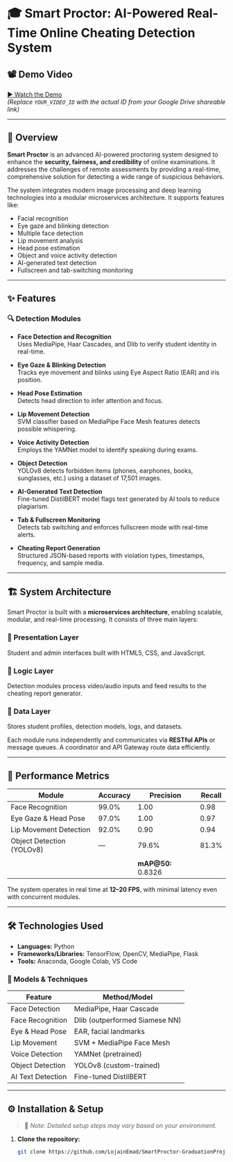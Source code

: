 # 🎓 Smart Proctor: AI-Powered Real-Time Online Cheating Detection System

## 📽️ Demo Video

[▶️ Watch the Demo](https://drive.google.com/file/d/1BuWrTff6YPKgqpXINc5HhNJJM437ftri/view?usp=drive_link)  
*(Replace `YOUR_VIDEO_ID` with the actual ID from your Google Drive shareable link)*

---

## 📌 Overview

**Smart Proctor** is an advanced AI-powered proctoring system designed to enhance the **security, fairness, and credibility** of online examinations. It addresses the challenges of remote assessments by providing a real-time, comprehensive solution for detecting a wide range of suspicious behaviors.

The system integrates modern image processing and deep learning technologies into a modular microservices architecture. It supports features like:

- Facial recognition
- Eye gaze and blinking detection
- Multiple face detection
- Lip movement analysis
- Head pose estimation
- Object and voice activity detection
- AI-generated text detection
- Fullscreen and tab-switching monitoring

---

## ✨ Features

### 🔍 Detection Modules

- **Face Detection and Recognition**  
  Uses MediaPipe, Haar Cascades, and Dlib to verify student identity in real-time.

- **Eye Gaze & Blinking Detection**  
  Tracks eye movement and blinks using Eye Aspect Ratio (EAR) and iris position.

- **Head Pose Estimation**  
  Detects head direction to infer attention and focus.

- **Lip Movement Detection**  
  SVM classifier based on MediaPipe Face Mesh features detects possible whispering.

- **Voice Activity Detection**  
  Employs the YAMNet model to identify speaking during exams.

- **Object Detection**  
  YOLOv8 detects forbidden items (phones, earphones, books, sunglasses, etc.) using a dataset of 17,501 images.

- **AI-Generated Text Detection**  
  Fine-tuned DistilBERT model flags text generated by AI tools to reduce plagiarism.

- **Tab & Fullscreen Monitoring**  
  Detects tab switching and enforces fullscreen mode with real-time alerts.

- **Cheating Report Generation**  
  Structured JSON-based reports with violation types, timestamps, frequency, and sample media.

---

## 🏗️ System Architecture

Smart Proctor is built with a **microservices architecture**, enabling scalable, modular, and real-time processing. It consists of three main layers:

### 📘 Presentation Layer
Student and admin interfaces built with HTML5, CSS, and JavaScript.

### 🧠 Logic Layer
Detection modules process video/audio inputs and feed results to the cheating report generator.

### 💾 Data Layer
Stores student profiles, detection models, logs, and datasets.

Each module runs independently and communicates via **RESTful APIs** or message queues. A coordinator and API Gateway route data efficiently.

---

## 🚀 Performance Metrics

| Module                    | Accuracy | Precision | Recall |
|--------------------------|----------|-----------|--------|
| Face Recognition         | 99.0%    | 1.00      | 0.98   |
| Eye Gaze & Head Pose     | 97.0%    | 1.00      | 0.97   |
| Lip Movement Detection   | 92.0%    | 0.90      | 0.94   |
| Object Detection (YOLOv8)| —        | 79.6%     | 81.3%  |
|                          |          |           |        |
|                          |          | **mAP@50:** 0.8326 |        |

The system operates in real time at **12–20 FPS**, with minimal latency even with concurrent modules.

---

## 🛠️ Technologies Used

- **Languages:** Python  
- **Frameworks/Libraries:** TensorFlow, OpenCV, MediaPipe, Flask  
- **Tools:** Anaconda, Google Colab, VS Code  

### 🔬 Models & Techniques

| Feature               | Method/Model |
|----------------------|--------------|
| Face Detection       | MediaPipe, Haar Cascade |
| Face Recognition     | Dlib (outperformed Siamese NN) |
| Eye & Head Pose      | EAR, facial landmarks |
| Lip Movement         | SVM + MediaPipe Face Mesh |
| Voice Detection      | YAMNet (pretrained) |
| Object Detection     | YOLOv8 (custom-trained) |
| AI Text Detection    | Fine-tuned DistilBERT |

---

## ⚙️ Installation & Setup

> 📝 *Note: Detailed setup steps may vary based on your environment.*

1. **Clone the repository:**
   ```bash
   git clone https://github.com/LojainEmad/SmartProctor-GraduationProject.git
